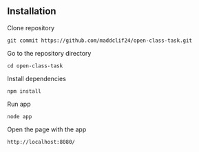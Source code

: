 ## Installation

Clone repository
```
git commit https://github.com/maddclif24/open-class-task.git
```
Go to the repository directory
```
cd open-class-task
```
Install dependencies
```
npm install
```
Run app
```
node app
```
Open the page with the app
```
http://localhost:8080/
```